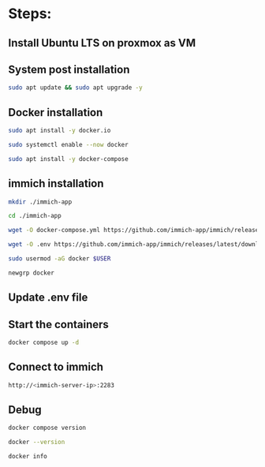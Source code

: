 # Steps:
## Install Ubuntu LTS on proxmox as VM
## System post installation
```bash
sudo apt update && sudo apt upgrade -y
```

## Docker installation
```bash
sudo apt install -y docker.io
```
```bash
sudo systemctl enable --now docker
```
```bash
sudo apt install -y docker-compose
```

## immich installation
```bash
mkdir ./immich-app
```
```bash
cd ./immich-app
```
```bash
wget -O docker-compose.yml https://github.com/immich-app/immich/releases/latest/download/docker-compose.yml
```
```bash
wget -O .env https://github.com/immich-app/immich/releases/latest/download/example.env
```
```bash
sudo usermod -aG docker $USER
```
```bash
newgrp docker
```

## Update .env file

## Start the containers
```bash
docker compose up -d
```

## Connect to immich
```bash
http://<immich-server-ip>:2283
```

## Debug
```bash
docker compose version
```
```bash
docker --version
```
```bash
docker info
```